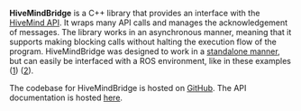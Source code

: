 **HiveMindBridge** is a C++ library that provides an interface with the [HiveMind API](../HiveMind/hivemind-api.md). It wraps many API calls and manages the acknowledgement of messages. The library works in an asynchronous manner, meaning that it supports making blocking calls without halting the execution flow of the program. HiveMindBridge was designed to work in a [standalone manner](https://github.com/SwarmUS/HiveMindBridge/blob/master/examples/hello-world.cpp), but can easily be interfaced with a ROS environment, like in these examples ([1](https://github.com/SwarmUS/SwarmUS-ROS/blob/master/src/hive_mind_bridge/src/main.cpp)) ([2](https://github.com/SwarmUS/SwarmUS-ROS/blob/master/src/swarmus_turtlebot/src/main.cpp)).

The codebase for HiveMindBridge is hosted on [GitHub](https://github.com/SwarmUS/HiveMindBridge). The API documentation is hosted [here](https://swarmus.github.io/HiveMindBridge/classIHiveMindBridge.html).